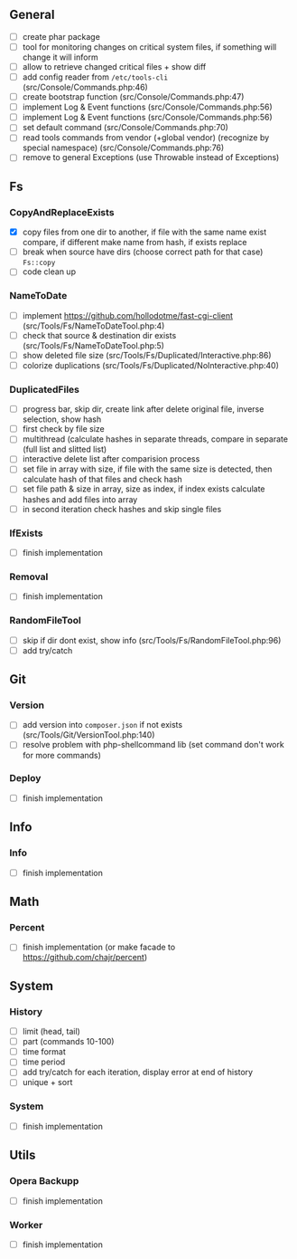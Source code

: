 ## General
- [ ] create phar package
- [ ] tool for monitoring changes on critical system files, if something will change it will inform
- [ ] allow to retrieve changed critical files + show diff
- [ ] add config reader from `/etc/tools-cli` (src/Console/Commands.php:46)
- [ ] create bootstrap function (src/Console/Commands.php:47)
- [ ] implement Log & Event functions (src/Console/Commands.php:56)
- [ ] implement Log & Event functions (src/Console/Commands.php:56)
- [ ] set default command (src/Console/Commands.php:70)
- [ ] read tools commands from vendor (+global vendor) (recognize by special namespace) (src/Console/Commands.php:76)
- [ ] remove to general Exceptions (use Throwable instead of Exceptions)

## Fs

### CopyAndReplaceExists
- [x] copy files from one dir to another, if file with the same name exist compare, if different make name from hash, if exists replace
- [ ] break when source have dirs (choose correct path for that case) `Fs::copy`
- [ ] code clean up

### NameToDate
- [ ] implement https://github.com/hollodotme/fast-cgi-client (src/Tools/Fs/NameToDateTool.php:4)
- [ ] check that source & destination dir exists (src/Tools/Fs/NameToDateTool.php:5)
- [ ] show deleted file size (src/Tools/Fs/Duplicated/Interactive.php:86)
- [ ] colorize duplications (src/Tools/Fs/Duplicated/NoInteractive.php:40)

### DuplicatedFiles
- [ ] progress bar, skip dir, create link after delete original file, inverse selection, show hash
- [ ] first check by file size
- [ ] multithread (calculate hashes in separate threads, compare in separate (full list and slitted list)
- [ ] interactive delete list after comparision process
- [ ] set file in array with size, if file with the same size is detected, then calculate hash of that files and check hash
- [ ] set file path & size in array, size as index, if index exists calculate hashes and add files into array
- [ ] in second iteration check hashes and skip single files

### IfExists
- [ ] finish implementation

### Removal
- [ ] finish implementation

### RandomFileTool
- [ ] skip if dir dont exist, show info (src/Tools/Fs/RandomFileTool.php:96)
- [ ] add try/catch

## Git

### Version
- [ ] add version into `composer.json` if not exists (src/Tools/Git/VersionTool.php:140)
- [ ] resolve problem with php-shellcommand lib (set command don't work for more commands)

### Deploy
- [ ] finish implementation

## Info

### Info
- [ ] finish implementation

## Math

### Percent
- [ ] finish implementation (or make facade to https://github.com/chajr/percent)

## System

### History
- [ ] limit (head, tail)
- [ ] part (commands 10-100)
- [ ] time format
- [ ] time period
- [ ] add try/catch for each iteration, display error at end of history
- [ ] unique + sort

### System
- [ ] finish implementation

## Utils

### Opera Backupp
- [ ] finish implementation

### Worker
- [ ] finish implementation